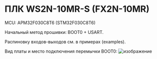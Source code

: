 # ПЛК WS2N-10MR-S (FX2N-10MR)

MCU: APM32F030C8T6 (STM32F030C8T6)

Начальный метод прошивки: BOOT0 + USART.

Распиновку входов-выходов см. в примерах (examples).

Вид платы и место подключения перемычки BOOT0:
![изображение](https://user-images.githubusercontent.com/15260953/223093103-21b48fd4-2a97-4ae6-a59e-530c342d81e9.png)
